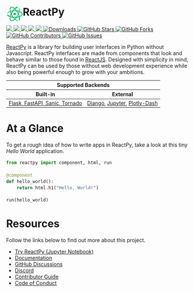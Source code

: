 # <img src="https://raw.githubusercontent.com/reactive-python/reactpy/main/branding/svg/reactpy-logo-square.svg" align="left" height="45"/> ReactPy

<p>
    <a href="https://github.com/reactive-python/reactpy/actions">
        <img src="https://github.com/reactive-python/reactpy/workflows/test/badge.svg?event=push">
    </a>
    <a href="https://pypi.org/project/reactpy/">
        <img src="https://img.shields.io/pypi/v/reactpy.svg?label=PyPI">
    </a>
    <a href="https://github.com/reactive-python/reactpy/blob/main/LICENSE">
        <img src="https://img.shields.io/badge/License-MIT-purple.svg">
    </a>
    <a href="https://reactpy.dev/">
        <img src="https://img.shields.io/website?down_message=offline&label=Docs&logo=read-the-docs&logoColor=white&up_message=online&url=https%3A%2F%2Freactpy.dev%2Fdocs%2Findex.html">
    </a>
    <a href="https://discord.gg/uNb5P4hA9X">
        <img src="https://img.shields.io/discord/1111078259854168116?label=Discord&logo=discord">
    </a>
        <a href="https://pepy.tech/project/reactpy">
        <img src="https://static.pepy.tech/badge/reactpy/month" alt="Downloads">
    </a>
    <a href="https://github.com/reactive-python/reactpy/stargazers">
        <img src="https://img.shields.io/github/stars/reactive-python/reactpy.svg" alt="GitHub Stars">
    </a>
    <a href="https://github.com/reactive-python/reactpy/network/members">
        <img src="https://img.shields.io/github/forks/reactive-python/reactpy.svg" alt="GitHub Forks">
    </a>
    <a href="https://github.com/reactive-python/reactpy/graphs/contributors">
        <img src="https://img.shields.io/github/contributors/reactive-python/reactpy.svg" alt="GitHub Contributors">
    </a>
    <a href="https://github.com/reactive-python/reactpy/issues">
        <img src="https://img.shields.io/github/issues/reactive-python/reactpy.svg" alt="GitHub Issues">
    </a>
<!--     <a href="https://github.com/reactive-python/reactpy/pulls">
        <img src="https://img.shields.io/github/issues-pr/reactive-python/reactpy.svg" alt="GitHub Pull Requests">
    </a> -->
</p>


[ReactPy](https://reactpy.dev/) is a library for building user interfaces in Python without Javascript. ReactPy interfaces are made from components that look and behave similar to those found in [ReactJS](https://reactjs.org/). Designed with simplicity in mind, ReactPy can be used by those without web development experience while also being powerful enough to grow with your ambitions.

<table align="center">
    <thead>
        <tr>
            <th colspan="2" style="text-align: center">Supported Backends</th>
        <tr>
            <th style="text-align: center">Built-in</th>
            <th style="text-align: center">External</th>
        </tr>
    </thead>
    <tbody>
        <tr>
        <td>
            <a href="https://reactpy.dev/docs/guides/getting-started/installing-reactpy.html#officially-supported-servers">
                Flask, FastAPI, Sanic, Tornado
            </a>
        </td>
        <td>
            <a href="https://github.com/reactive-python/reactpy-django">Django</a>,
            <a href="https://github.com/reactive-python/reactpy-jupyter">Jupyter</a>,
            <a href="https://github.com/idom-team/idom-dash">Plotly-Dash</a>
        </td>
        </tr>
    </tbody>
</table>

# At a Glance

To get a rough idea of how to write apps in ReactPy, take a look at this tiny _Hello World_ application.

```python
from reactpy import component, html, run

@component
def hello_world():
    return html.h1("Hello, World!")

run(hello_world)
```

# Resources

Follow the links below to find out more about this project.

-   [Try ReactPy (Jupyter Notebook)](https://mybinder.org/v2/gh/reactive-python/reactpy-jupyter/main?urlpath=lab/tree/notebooks/introduction.ipynb)
-   [Documentation](https://reactpy.dev/)
-   [GitHub Discussions](https://github.com/reactive-python/reactpy/discussions)
-   [Discord](https://discord.gg/uNb5P4hA9X)
-   [Contributor Guide](https://reactpy.dev/docs/about/contributor-guide.html)
-   [Code of Conduct](https://github.com/reactive-python/reactpy/blob/main/CODE_OF_CONDUCT.md)
